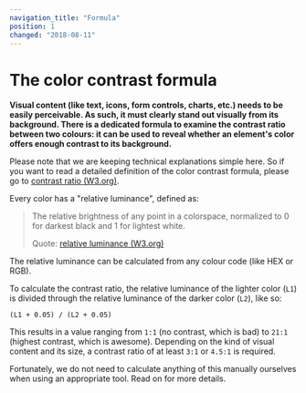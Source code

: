 ```yaml
---
navigation_title: "Formula"
position: 1
changed: "2018-08-11"
---
```


# The color contrast formula

**Visual content (like text, icons, form controls, charts, etc.) needs to be easily perceivable. As such, it must clearly stand out visually from its background. There is a dedicated formula to examine the contrast ratio between two colours: it can be used to reveal whether an element's color offers enough contrast to its background.**

Please note that we are keeping technical explanations simple here. So if you want to read a detailed definition of the color contrast formula, please go to [contrast ratio (W3.org)](https://www.w3.org/TR/WCAG20/#contrast-ratiodef).

Every color has a "relative luminance", defined as:

> The relative brightness of any point in a colorspace, normalized to 0 for darkest black and 1 for lightest white.
>
> Quote: [relative luminance (W3.org)](https://www.w3.org/TR/WCAG20/#relativeluminancedef)

The relative luminance can be calculated from any colour code (like HEX or RGB).

To calculate the contrast ratio, the relative luminance of the lighter color (`L1`) is divided through the relative luminance of the darker color (`L2`), like so:

    (L1 + 0.05) / (L2 + 0.05)

This results in a value ranging from `1:1` (no contrast, which is bad) to `21:1` (highest contrast, which is awesome). Depending on the kind of visual content and its size, a contrast ratio of at least `3:1` or `4.5:1` is required.

Fortunately, we do not need to calculate anything of this manually ourselves when using an appropriate tool. Read on for more details.
